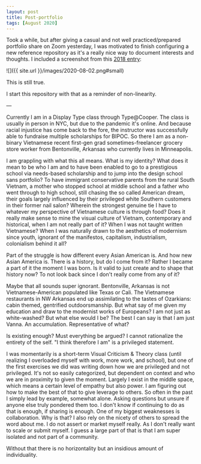 ```yaml
---
layout: post
title: Post-portfolio
tags: [August 2020]
---
```


Took a while, but after giving a casual and not well practiced/prepared portfolio share on Zoom yesterday, I was motivated to finish configuring a new reference repository as it's a really nice way to document interests and thoughts. I included a screenshot from this [2018 entry](https://vannavu.com/referencerepository/week12-13#taeyoon04):

![]({{ site.url }}/images/2020-08-02.png#small)

This is still true.

I start this repository with that as a reminder of non-linearity.

—

Currently I am in a Display Type class through Type@Cooper. The class is usually in person in NYC, but due to the pandemic it's online. And because racial injustice has come back to the fore, the instructor was successfully able to fundraise multiple scholarships for BIPOC. So there I am as a non-binary Vietnamese recent first-gen grad sometimes-freelancer grocery store worker from Bentonville, Arkansas who currently lives in Minneapolis.

I am grappling with what this all means. What is my identity? What does it mean to be who I am and to have been enabled to go to a prestigious school via needs-based scholarship and to jump into the design school sans portfolio? To have immigrant conservative parents from the rural South Vietnam, a mother who stopped school at middle school and a father who went through to high school, still chasing the so called American dream, their goals largely influenced by their privileged white Southern customers in their former nail salon? Wherein the strongest genuine tie I have to whatever my perspective of Vietnamese culture is through food? Does it really make sense to mine the visual culture of Vietnam, contemporary and historical, when I am not really part of it? When I was not taught written Vietnamese? When I was naturally drawn to the aesthetics of modernism since youth, ignorant of the manifestos, capitalism, industrialism, colonialism behind it all?

Part of the struggle is how different every Asian American is. And how new Asian America is. There is a history, but do I come from it? Rather I became a part of it the moment I was born. Is it valid to just create and to shape that history now? To not look back since I don't really come from any of it?

Maybe that all sounds super ignorant. Bentonville, Arkansas is not Vietnamese-American populated like Texas or Cali. The Vietnamese restaurants in NW Arkansas end up assimilating to the tastes of Ozarkians: cabin themed, gentrified outdoorsmanship. But what say of me given my education and draw to the modernist works of Europeans? I am not just as white-washed? But what else would I be? The best I can say is that I am just Vanna. An accumulation. Representative of what?

Is existing enough? Must everything be argued? I cannot rationalize the entirety of the self. "I think therefore I am" is a privileged statement.

I was momentarily is a short-term Visual Criticism & Theory class (until realizing I overloaded myself with work, more work, and school), but one of the first exercises we did was writing down how we are privileged and not privileged. It's not so easily categorized, but dependent on context and who we are in proximity to given the moment. Largely I exist in the middle space, which means a certain level of empathy but also power. I am figuring out how to make the best of that to give leverage to others. So often in the past I simply lead by example, somewhat alone. Asking questions but unsure if anyone else truly pondered them too. I don't know if continuing to do as that is enough, if sharing is enough. One of my biggest weaknesses is collaboration. Why is that? I also rely on the nicety of others to spread the word about me. I do not assert or market myself really. As I don't really want to scale or submit myself. I guess a large part of that is that I am super isolated and not part of a community.

Without that there is no horizontality but an insidious amount of individuality.

